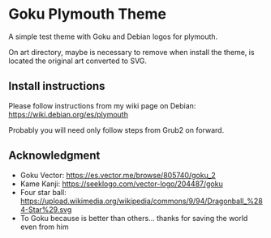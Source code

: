 # Goku Plymouth Theme

A simple test theme with Goku and Debian logos for plymouth.

On art directory, maybe is necessary to remove when install the theme, is located the original art converted to SVG.

## Install instructions

Please follow instructions from my wiki page on Debian: https://wiki.debian.org/es/plymouth

Probably you will need only follow steps from Grub2 on forward.

## Acknowledgment

* Goku Vector: https://es.vector.me/browse/805740/goku_2
* Kame Kanji: https://seeklogo.com/vector-logo/204487/goku
* Four star ball: https://upload.wikimedia.org/wikipedia/commons/9/94/Dragonball_%284-Star%29.svg 
* To Goku because is better than others... thanks for saving the world even from him 
